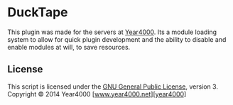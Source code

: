 DuckTape
======
This plugin was made for the servers at [Year4000]. Its a module loading system
to allow for quick plugin development and the ability to disable and enable modules
at will, to save resources.

License
------
This script is licensed under the [GNU General Public License][license], version 3.
Copyright &copy; 2014 Year4000 [www.year4000.net][year4000]

[license]: https://www.gnu.org/copyleft/gpl.html
[year4000]: https://www.year4000.net/

